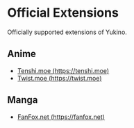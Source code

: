 # Official Extensions

Officially supported extensions of Yukino.

## Anime

* [Tenshi.moe (https://tenshi.moe)](./extensions/anime/tenshi_moe.ht)
* [Twist.moe (https://twist.moe)](./extensions/anime/twist_moe.ht)

## Manga

* [FanFox.net (https://fanfox.net)](./extensions/manga/fanfox_net.ht)
